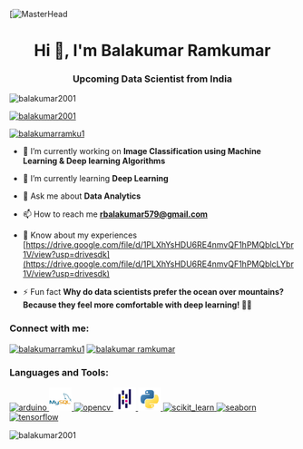 [![MasterHead](https://i.imgur.com/c7GmAJf.png)
<h1 align="center">Hi 👋, I'm Balakumar Ramkumar</h1>
<h3 align="center">Upcoming Data Scientist from India</h3>

<p align="left"> <img src="https://komarev.com/ghpvc/?username=balakumar2001&label=Profile%20views&color=0e75b6&style=flat" alt="balakumar2001" /> </p>

<p align="left"> <a href="https://github.com/ryo-ma/github-profile-trophy"><img src="https://github-profile-trophy.vercel.app/?username=balakumar2001" alt="balakumar2001" /></a> </p>

<p align="left"> <a href="https://twitter.com/balakumarramku1" target="blank"><img src="https://img.shields.io/twitter/follow/balakumarramku1?logo=twitter&style=for-the-badge" alt="balakumarramku1" /></a> </p>

- 🔭 I’m currently working on **Image Classification using Machine Learning & Deep learning Algorithms**

- 🌱 I’m currently learning **Deep Learning**

- 💬 Ask me about **Data Analytics**

- 📫 How to reach me **rbalakumar579@gmail.com**

- 📄 Know about my experiences [https://drive.google.com/file/d/1PLXhYsHDU6RE4nmvQF1hPMQblcLYbr1V/view?usp=drivesdk](https://drive.google.com/file/d/1PLXhYsHDU6RE4nmvQF1hPMQblcLYbr1V/view?usp=drivesdk)

- ⚡ Fun fact **Why do data scientists prefer the ocean over mountains? Because they feel more comfortable with deep learning! 🌊🤓**

<h3 align="left">Connect with me:</h3>
<p align="left">
<a href="https://twitter.com/balakumarramku1" target="blank"><img align="center" src="https://raw.githubusercontent.com/rahuldkjain/github-profile-readme-generator/master/src/images/icons/Social/twitter.svg" alt="balakumarramku1" height="30" width="40" /></a>
<a href="https://linkedin.com/in/balakumar ramkumar" target="blank"><img align="center" src="https://raw.githubusercontent.com/rahuldkjain/github-profile-readme-generator/master/src/images/icons/Social/linked-in-alt.svg" alt="balakumar ramkumar" height="30" width="40" /></a>
</p>

<h3 align="left">Languages and Tools:</h3>
<p align="left"> <a href="https://www.arduino.cc/" target="_blank" rel="noreferrer"> <img src="https://cdn.worldvectorlogo.com/logos/arduino-1.svg" alt="arduino" width="40" height="40"/> </a> <a href="https://www.mysql.com/" target="_blank" rel="noreferrer"> <img src="https://raw.githubusercontent.com/devicons/devicon/master/icons/mysql/mysql-original-wordmark.svg" alt="mysql" width="40" height="40"/> </a> <a href="https://opencv.org/" target="_blank" rel="noreferrer"> <img src="https://www.vectorlogo.zone/logos/opencv/opencv-icon.svg" alt="opencv" width="40" height="40"/> </a> <a href="https://pandas.pydata.org/" target="_blank" rel="noreferrer"> <img src="https://raw.githubusercontent.com/devicons/devicon/2ae2a900d2f041da66e950e4d48052658d850630/icons/pandas/pandas-original.svg" alt="pandas" width="40" height="40"/> </a> <a href="https://www.python.org" target="_blank" rel="noreferrer"> <img src="https://raw.githubusercontent.com/devicons/devicon/master/icons/python/python-original.svg" alt="python" width="40" height="40"/> </a> <a href="https://scikit-learn.org/" target="_blank" rel="noreferrer"> <img src="https://upload.wikimedia.org/wikipedia/commons/0/05/Scikit_learn_logo_small.svg" alt="scikit_learn" width="40" height="40"/> </a> <a href="https://seaborn.pydata.org/" target="_blank" rel="noreferrer"> <img src="https://seaborn.pydata.org/_images/logo-mark-lightbg.svg" alt="seaborn" width="40" height="40"/> </a> <a href="https://www.tensorflow.org" target="_blank" rel="noreferrer"> <img src="https://www.vectorlogo.zone/logos/tensorflow/tensorflow-icon.svg" alt="tensorflow" width="40" height="40"/> </a> </p>

<p><img align="center" src="https://github-readme-streak-stats.herokuapp.com/?user=balakumar2001&" alt="balakumar2001" /></p>


